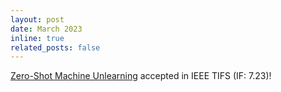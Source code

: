 ```yaml
---
layout: post
date: March 2023
inline: true
related_posts: false
---
```


[Zero-Shot Machine Unlearning](https://ieeexplore.ieee.org/document/10097553) accepted in IEEE TIFS \(IF: 7.23\)!
